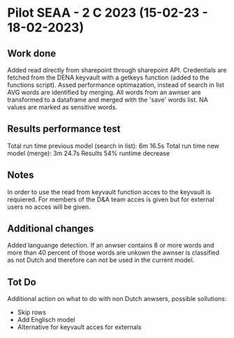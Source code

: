 # Pilot SEAA - 2 C 2023 (15-02-23 - 18-02-2023)

## Work done
Added read directly from sharepoint through sharepoint API. Credentials are fetched from the DENA keyvault with a getkeys function (added to the functions script). 
Assed performance optimazation, instead of search in list AVG words are identified by merging. All words from an awnser are transformed to a dataframe and merged with the 'save' words list. NA values are marked as sensitive words. 

## Results performance test
Total run time previous model (search in list): 6m 16.5s
Total run time new model (merge): 3m 24.7s
Results 54% runtime decrease 

## Notes 
In order to use the read from keyvault function acces to the keyvault is requiered. For members of the D&A team acces is given but for external users no acces will be given. 

## Additional changes
Added languange detection. If an anwser contains 8 or more words and more than 40 percent of those words are unkown the awnser is classified as not Dutch and therefore can not be used in the current model.

## Tot Do
Additional action on what to do with non Dutch anwsers, possible sollutions:
- Skip rows
- Add Englisch model
- Alternative for keyvault acces for externals 

